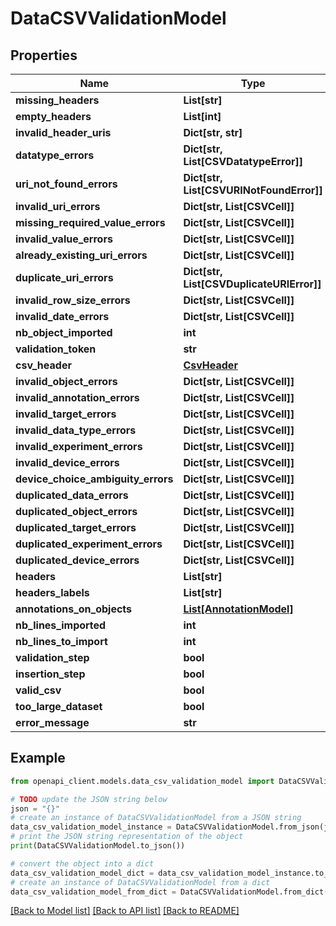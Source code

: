 # DataCSVValidationModel


## Properties

Name | Type | Description | Notes
------------ | ------------- | ------------- | -------------
**missing_headers** | **List[str]** |  | [optional] 
**empty_headers** | **List[int]** |  | [optional] 
**invalid_header_uris** | **Dict[str, str]** |  | [optional] 
**datatype_errors** | **Dict[str, List[CSVDatatypeError]]** |  | [optional] 
**uri_not_found_errors** | **Dict[str, List[CSVURINotFoundError]]** |  | [optional] 
**invalid_uri_errors** | **Dict[str, List[CSVCell]]** |  | [optional] 
**missing_required_value_errors** | **Dict[str, List[CSVCell]]** |  | [optional] 
**invalid_value_errors** | **Dict[str, List[CSVCell]]** |  | [optional] 
**already_existing_uri_errors** | **Dict[str, List[CSVCell]]** |  | [optional] 
**duplicate_uri_errors** | **Dict[str, List[CSVDuplicateURIError]]** |  | [optional] 
**invalid_row_size_errors** | **Dict[str, List[CSVCell]]** |  | [optional] 
**invalid_date_errors** | **Dict[str, List[CSVCell]]** |  | [optional] 
**nb_object_imported** | **int** |  | [optional] 
**validation_token** | **str** |  | [optional] 
**csv_header** | [**CsvHeader**](CsvHeader.md) |  | [optional] 
**invalid_object_errors** | **Dict[str, List[CSVCell]]** |  | [optional] 
**invalid_annotation_errors** | **Dict[str, List[CSVCell]]** |  | [optional] 
**invalid_target_errors** | **Dict[str, List[CSVCell]]** |  | [optional] 
**invalid_data_type_errors** | **Dict[str, List[CSVCell]]** |  | [optional] 
**invalid_experiment_errors** | **Dict[str, List[CSVCell]]** |  | [optional] 
**invalid_device_errors** | **Dict[str, List[CSVCell]]** |  | [optional] 
**device_choice_ambiguity_errors** | **Dict[str, List[CSVCell]]** |  | [optional] 
**duplicated_data_errors** | **Dict[str, List[CSVCell]]** |  | [optional] 
**duplicated_object_errors** | **Dict[str, List[CSVCell]]** |  | [optional] 
**duplicated_target_errors** | **Dict[str, List[CSVCell]]** |  | [optional] 
**duplicated_experiment_errors** | **Dict[str, List[CSVCell]]** |  | [optional] 
**duplicated_device_errors** | **Dict[str, List[CSVCell]]** |  | [optional] 
**headers** | **List[str]** |  | [optional] 
**headers_labels** | **List[str]** |  | [optional] 
**annotations_on_objects** | [**List[AnnotationModel]**](AnnotationModel.md) |  | [optional] 
**nb_lines_imported** | **int** |  | [optional] 
**nb_lines_to_import** | **int** |  | [optional] 
**validation_step** | **bool** |  | [optional] 
**insertion_step** | **bool** |  | [optional] 
**valid_csv** | **bool** |  | [optional] 
**too_large_dataset** | **bool** |  | [optional] 
**error_message** | **str** |  | [optional] 

## Example

```python
from openapi_client.models.data_csv_validation_model import DataCSVValidationModel

# TODO update the JSON string below
json = "{}"
# create an instance of DataCSVValidationModel from a JSON string
data_csv_validation_model_instance = DataCSVValidationModel.from_json(json)
# print the JSON string representation of the object
print(DataCSVValidationModel.to_json())

# convert the object into a dict
data_csv_validation_model_dict = data_csv_validation_model_instance.to_dict()
# create an instance of DataCSVValidationModel from a dict
data_csv_validation_model_from_dict = DataCSVValidationModel.from_dict(data_csv_validation_model_dict)
```
[[Back to Model list]](../README.md#documentation-for-models) [[Back to API list]](../README.md#documentation-for-api-endpoints) [[Back to README]](../README.md)


